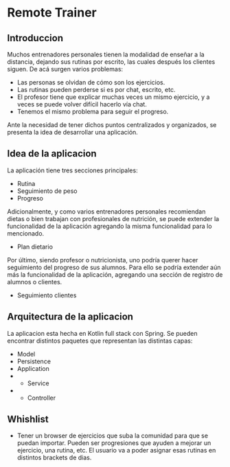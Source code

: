 # Remote Trainer

## Introduccion

Muchos entrenadores personales tienen la modalidad de enseñar a la distancia, dejando sus rutinas por escrito, las cuales después los clientes siguen. De acá surgen varios problemas:
- Las personas se olvidan de cómo son los ejercicios.
- Las rutinas pueden perderse si es por chat, escrito, etc.
- El profesor tiene que explicar muchas veces un mismo ejercicio, y a veces se puede volver difícil hacerlo vía chat.
- Tenemos el mismo problema para seguir el progreso.

Ante la necesidad de tener dichos puntos centralizados y organizados, se presenta la idea de desarrollar una aplicación.

## Idea de la aplicacion

La aplicación tiene tres secciones principales:
- Rutina
- Seguimiento de peso
- Progreso

Adicionalmente, y como varios entrenadores personales recomiendan dietas o bien trabajan con profesionales de nutrición, se puede extender la funcionalidad de la aplicación agregando la misma funcionalidad para lo mencionado.
- Plan dietario

Por último, siendo profesor o nutricionista, uno podría querer hacer seguimiento del progreso de sus alumnos. Para ello se podría extender aún más la funcionalidad de la aplicación, agregando una sección de registro de alumnos o clientes.
- Seguimiento clientes


## Arquitectura de la aplicacion
La aplicacion esta hecha en Kotlin full stack con Spring.
Se pueden encontrar distintos paquetes que representan las distintas capas:
- Model
- Persistence
- Application
- - Service
- - Controller


## Whishlist
- Tener un browser de ejercicios que suba la comunidad para que se puedan importar. Pueden ser progresiones que ayuden a mejorar un ejercicio, una rutina, etc. El usuario va a poder asignar esas rutinas en distintos brackets de dias.
